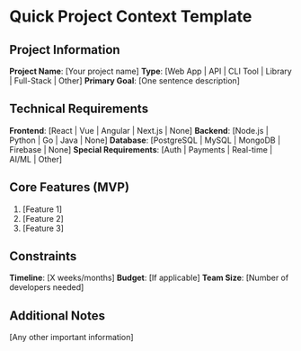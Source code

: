 # Quick Project Context Template

## Project Information
**Project Name**: [Your project name]
**Type**: [Web App | API | CLI Tool | Library | Full-Stack | Other]
**Primary Goal**: [One sentence description]

## Technical Requirements
**Frontend**: [React | Vue | Angular | Next.js | None]
**Backend**: [Node.js | Python | Go | Java | None]
**Database**: [PostgreSQL | MySQL | MongoDB | Firebase | None]
**Special Requirements**: [Auth | Payments | Real-time | AI/ML | Other]

## Core Features (MVP)
1. [Feature 1]
2. [Feature 2]
3. [Feature 3]

## Constraints
**Timeline**: [X weeks/months]
**Budget**: [If applicable]
**Team Size**: [Number of developers needed]

## Additional Notes
[Any other important information]